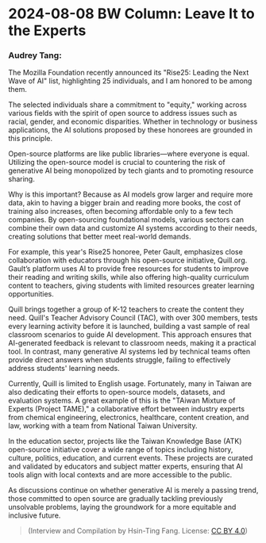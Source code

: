 # 2024-08-08 BW Column: Leave It to the Experts

### Audrey Tang:

The Mozilla Foundation recently announced its "Rise25: Leading the Next Wave of AI" list, highlighting 25 individuals, and I am honored to be among them.

The selected individuals share a commitment to "equity," working across various fields with the spirit of open source to address issues such as racial, gender, and economic disparities. Whether in technology or business applications, the AI solutions proposed by these honorees are grounded in this principle.

Open-source platforms are like public libraries—where everyone is equal. Utilizing the open-source model is crucial to countering the risk of generative AI being monopolized by tech giants and to promoting resource sharing.

Why is this important? Because as AI models grow larger and require more data, akin to having a bigger brain and reading more books, the cost of training also increases, often becoming affordable only to a few tech companies. By open-sourcing foundational models, various sectors can combine their own data and customize AI systems according to their needs, creating solutions that better meet real-world demands.

For example, this year's Rise25 honoree, Peter Gault, emphasizes close collaboration with educators through his open-source initiative, Quill.org. Gault’s platform uses AI to provide free resources for students to improve their reading and writing skills, while also offering high-quality curriculum content to teachers, giving students with limited resources greater learning opportunities.

Quill brings together a group of K-12 teachers to create the content they need. Quill's Teacher Advisory Council (TAC), with over 300 members, tests every learning activity before it is launched, building a vast sample of real classroom scenarios to guide AI development. This approach ensures that AI-generated feedback is relevant to classroom needs, making it a practical tool. In contrast, many generative AI systems led by technical teams often provide direct answers when students struggle, failing to effectively address students' learning needs.

Currently, Quill is limited to English usage. Fortunately, many in Taiwan are also dedicating their efforts to open-source models, datasets, and evaluation systems. A great example of this is the "TAiwan Mixture of Experts (Project TAME)," a collaborative effort between industry experts from chemical engineering, electronics, healthcare, content creation, and law, working with a team from National Taiwan University.

In the education sector, projects like the Taiwan Knowledge Base (ATK) open-source initiative cover a wide range of topics including history, culture, politics, education, and current events. These projects are curated and validated by educators and subject matter experts, ensuring that AI tools align with local contexts and are more accessible to the public.

As discussions continue on whether generative AI is merely a passing trend, those committed to open source are gradually tackling previously unsolvable problems, laying the groundwork for a more equitable and inclusive future.

> (Interview and Compilation by Hsin-Ting Fang. License: [CC BY 4.0](https://creativecommons.org/licenses/by/4.0/deed.en))

